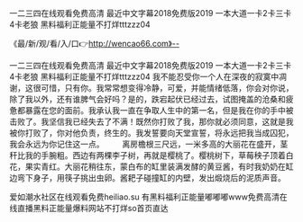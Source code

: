 一二三四在线观看免费高清
最近中文字幕2018免费版2019
一本大道一卡2卡三卡4卡老狼
黑料福利正能量不打烊tttzzz04


《最/新/观/看/入/口👉http://wencao66.com》--

一二三四在线观看免费高清
最近中文字幕2018免费版2019
一本大道一卡2卡三卡4卡老狼
黑料福利正能量不打烊tttzzz04
我不能忍受你一个人在深夜的寂寞中凋谢，这很可惜，只有你。我常常想变得冷静，可爱，并能情绪低落，你会对你说，除了我以外，还有谁脾气会好吗？是的，跌宕起伏已经过去，试图掩盖的沧桑和疲惫都暴露在您的面前。我承认我一直在争取人生中的第一名，但是我在你的手中被击败了。我坚信我已经失去了不满！既然你打败了我，那你就必须同意，这就是我被你打败了，你对他负责，终生的。我发誓要向天堂宣誓，将永远把我当成囚犯，我会永远为你记住这一点。
　　离房檐根三尺远，一米多高的大丽花在盛开，茎秆比我的手腕粗。西边有两棵李子树，再就是樱桃了。樱桃树下，草莓秧子顶着白花，果实青红。大丽花稍往东，蒙白布的缸里装满发酵的黄豆酱，有时我奶奶在缸边弯下身子，用筷子挑出虫卵。酱耙子碰撞缸的内壁，发出煅烧后的泥质声音。





爱如潮水社区在线观看免费heiliao.su 有黑料福利正能量嘟嘟嘟www免费高清在线直播黑料正能量爆料网站不打烊so首页直达
